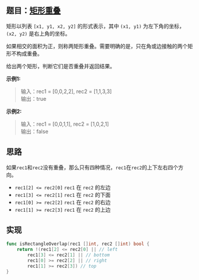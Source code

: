 ## 题目：[矩形重叠](https://leetcode-cn.com/problems/rectangle-overlap/)

矩形以列表 `[x1, y1, x2, y2]` 的形式表示，其中 `(x1, y1)` 为左下角的坐标，`(x2, y2)` 是右上角的坐标。

如果相交的面积为正，则称两矩形重叠。需要明确的是，只在角或边接触的两个矩形不构成重叠。

给出两个矩形，判断它们是否重叠并返回结果。

**示例1:**
>输入：rec1 = [0,0,2,2], rec2 = [1,1,3,3]  
>输出：true

**示例2:**
>输入：rec1 = [0,0,1,1], rec2 = [1,0,2,1]  
>输出：false

## 思路
如果`rec1`和`rec2`没有重叠，那么只有四种情况，`rec1`在`rec2`的上下左右四个方向。
* `rec1[2] <= rec2[0]` `rec1` 在 `rec2` 的左边
* `rec1[3] <= rec2[1]` `rec1` 在 `rec2` 的下面
* `rec1[0] >= rec2[2]` `rec1` 在 `rec2` 的右边
* `rec1[1] >= rec2[3]` `rec1` 在 `rec2` 的上边

## 实现
```go
func isRectangleOverlap(rec1 []int, rec2 []int) bool {
	return !(rec1[2] <= rec2[0] || // left
		rec1[3] <= rec2[1] || // bottom
		rec1[0] >= rec2[2] || // right
		rec1[1] >= rec2[3]) // top
}
```